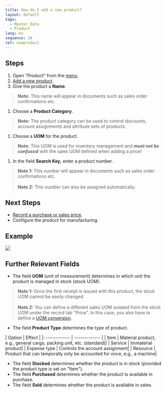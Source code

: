 ```yaml
---
title: How do I add a new product?
layout: default
tags:
  - Master Data
  - Product
lang: en
sequence: 10
ref: newproduct
---
```


## Steps
1. Open "Product" from the [menu](Menu).
1. [Add a new product](New_Record_Window).
1. Give the product a **Name**.
 >**Note:** This name will appear in documents such as sales order confirmations etc.

1. Choose a **Product Category**.
 >**Note:** The product category can be used to control discounts, account assignments and attribute sets of products.

1. Choose a **UOM** for the product.
 >**Note:** This UOM is used for inventory management and ***must not be confused*** with the sales UOM defined when adding a price!

1. In the field **Search Key**, enter a product number.
 >**Note 1:** This number will appear in documents such as sales order confirmations etc.<br><br>
 >**Note 2:** This number can also be assigned automatically.

## Next Steps
- [Record a purchase or sales price](ProductPrice).
- Configure the product for manufacturing.

## Example
![](assets/NewProduct.gif)

## Further Relevant Fields
- The field **UOM** (unit of measurement) determines in which unit the product is managed in stock (stock UOM).
 >**Note 1:** Once the first receipt is issued with this product, the stock UOM cannot be easily changed.<br><br>
 >**Note 2:** You can define a different sales UOM isolated from the stock UOM under the record tab "Price". In this case, you also have to define a [UOM conversion](Convert_UOMs).

- The field **Product Type** determines the type of product.

|	Option | Effect |
|:	------------ | ------------- |
|	Item | Material product, e.g., general cargo, packing unit, etc. (standard)|
|	Service | Immaterial product|
|	Expense type | Controls the account assignment|
|	Resource | Product that can temporally only be accounted for once, e.g., a machine|

- The field **Stocked** determines whether the product is in stock (provided the product type is set on "Item").
- The field **Purchased** determines whether the product is available in purchase.
- The field **Sold** determines whether the product is available in sales.
